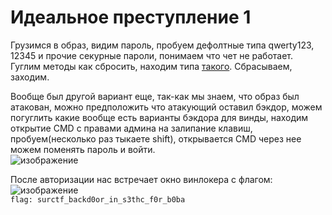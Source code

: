 # Идеальное преступление 1
Грузимся в образ, видим пароль, пробуем дефолтные типа qwerty123, 12345 и прочие секурные пароли, понимаем что чет не работает.  
Гуглим методы как сбросить, находим типа [такого](https://www.experts-exchange.com/articles/31752/How-to-Reset-a-forgotten-Windows-10-Password.html). Сбрасываем, заходим.  

Вообще был другой вариант еще, так-как мы знаем, что образ был атакован, можно предположить что атакующий оставил бэкдор, можем погуглить какие вообще есть варианты бэкдора для винды, находим открытие CMD с правами админа на залипание клавиш, пробуем(несколько раз тыкаете shift), открывается CMD через нее можем поменять пароль и войти.  
![изображение](https://github.com/surctf/surctf_s03e01/assets/24609869/3977e495-faac-46ee-9156-6ada2b663512)  

После авторизации нас встречает окно винлокера с флагом:  
![изображение](https://github.com/surctf/surctf_s03e01/assets/24609869/496838aa-6494-4301-9b7a-e4dab747163f)  
`flag: surctf_backd0or_in_s3thc_f0r_b0ba`
